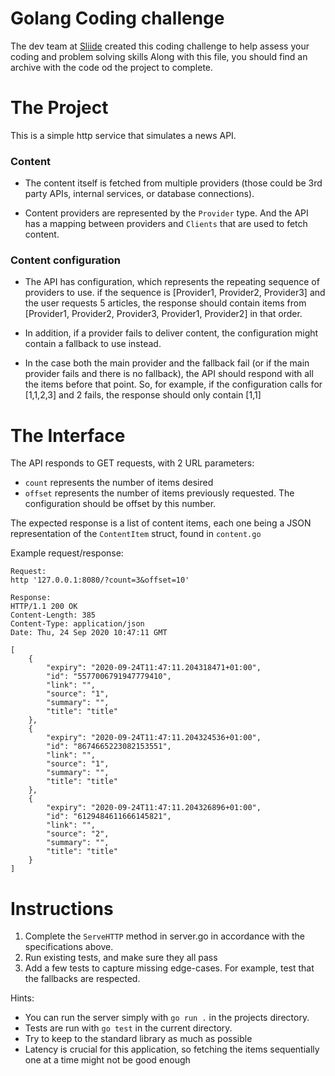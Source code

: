 # Golang Coding challenge

The dev team at [Sliide](https://sliide.com/) created this coding challenge to help assess your coding and problem solving skills
Along with this file, you should find an archive with the code od the project to complete.

# The Project

This is a simple http service that simulates a news API.

### Content
- The content itself is fetched from multiple providers (those could be 3rd party APIs, internal services, or database connections).

- Content providers are represented by the `Provider` type. And the API has a mapping between providers and `Clients` that are used to fetch content.

### Content configuration
- The API has configuration, which represents the repeating sequence of providers to use. if the sequence is [Provider1, Provider2, Provider3] and the user requests 5 articles, the response should contain items from [Provider1, Provider2, Provider3, Provider1, Provider2] in that order.

- In addition, if a provider fails to deliver content, the configuration might contain a fallback to use instead.

- In the case both the main provider and the fallback fail (or if the main provider fails and there is no fallback), the API should respond with all the items before that point.
So, for example, if the configuration calls for [1,1,2,3] and 2 fails, the response should only contain [1,1]

# The Interface

The API responds to GET requests, with 2 URL parameters:
- `count` represents the number of items desired
- `offset` represents the number of items previously requested. The configuration should be offset by this number.

The expected response is a list of content items, each one being a JSON representation of the `ContentItem` struct, found in `content.go`

Example request/response:
```
Request:
http '127.0.0.1:8080/?count=3&offset=10'

Response:
HTTP/1.1 200 OK
Content-Length: 385
Content-Type: application/json
Date: Thu, 24 Sep 2020 10:47:11 GMT

[
    {
        "expiry": "2020-09-24T11:47:11.204318471+01:00",
        "id": "5577006791947779410",
        "link": "",
        "source": "1",
        "summary": "",
        "title": "title"
    },
    {
        "expiry": "2020-09-24T11:47:11.204324536+01:00",
        "id": "8674665223082153551",
        "link": "",
        "source": "1",
        "summary": "",
        "title": "title"
    },
    {
        "expiry": "2020-09-24T11:47:11.204326896+01:00",
        "id": "6129484611666145821",
        "link": "",
        "source": "2",
        "summary": "",
        "title": "title"
    }
]

```

# Instructions

1. Complete the `ServeHTTP` method in server.go in accordance with the specifications above.
2. Run existing tests, and make sure they all pass
3. Add a few tests to capture missing edge-cases. For example, test that the fallbacks are respected.

Hints:
- You can run the server simply with `go run .` in the projects directory.
- Tests are run with `go test` in the current directory.
- Try to keep to the standard library as much as possible
- Latency is crucial for this application, so fetching the items sequentially one at a time might not be good enough
